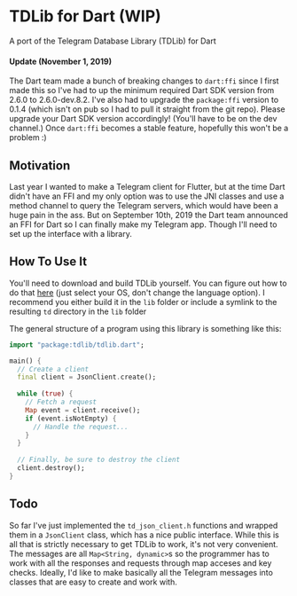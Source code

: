 TDLib for Dart (WIP)
===

A port of the Telegram Database Library (TDLib) for Dart

#### Update (November 1, 2019)
The Dart team made a bunch of breaking changes to `dart:ffi` since I first made this so
I've had to up the minimum required Dart SDK version from 2.6.0 to 2.6.0-dev.8.2.
I've also had to upgrade the `package:ffi` version to 0.1.4 (which isn't on pub so I had
to pull it straight from the git repo). Please upgrade your Dart SDK version accordingly!
(You'll have to be on the dev channel.) Once `dart:ffi` becomes a stable feature,
hopefully this won't be a problem :)

## Motivation

Last year I wanted to make a Telegram client for Flutter, but at the time Dart didn't have
an FFI and my only option was to use the JNI classes and use a method channel to query the
Telegram servers, which would have been a huge pain in the ass. But on September 10th, 2019
the Dart team announced an FFI for Dart so I can finally make my Telegram app. Though I'll
need to set up the interface with a library.

## How To Use It

You'll need to download and build TDLib yourself. You can figure out how to do that 
[here](https://tdlib.github.io/td/build.html?language=Other) (just select your OS, 
don't change the language option). I recommend you either build it in the `lib` folder
or include a symlink to the resulting `td` directory in the `lib` folder

The general structure of a program using this library is something like this:

```dart
import "package:tdlib/tdlib.dart";

main() {
  // Create a client
  final client = JsonClient.create();
  
  while (true) {
    // Fetch a request
    Map event = client.receive();
    if (event.isNotEmpty) {
      // Handle the request...
    }
  }
  
  // Finally, be sure to destroy the client
  client.destroy();
}
```

## Todo

So far I've just implemented the `td_json_client.h` functions and wrapped them in a `JsonClient`
class, which has a nice public interface. While this is all that is strictly necessary to get 
TDLib to work, it's not very convenient. The messages are all `Map<String, dynamic>`s so the
programmer has to work with all the responses and requests through map acceses and key checks.
Ideally, I'd like to make basically all the Telegram messages into classes that are easy to
create and work with.
